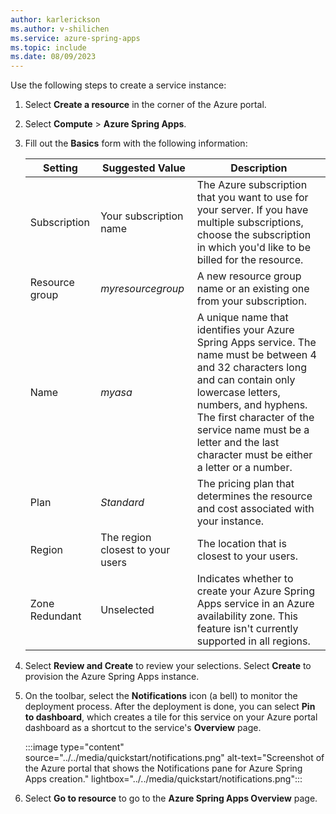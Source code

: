 ```yaml
---
author: karlerickson
ms.author: v-shilichen
ms.service: azure-spring-apps
ms.topic: include
ms.date: 08/09/2023
---
```


<!-- 
To reuse the Spring Apps instance creation steps in other articles, a separate markdown file is used to describe how to provision Spring Apps instance.

[!INCLUDE [provision-basic-azure-spring-apps](provision-basic-azure-spring-apps.md)]

-->

Use the following steps to create a service instance:

1. Select **Create a resource** in the corner of the Azure portal.

1. Select **Compute** > **Azure Spring Apps**.

1. Fill out the **Basics** form with the following information:

   | Setting        | Suggested Value                  | Description                                                                                                                                                                                                                                                                                        |
   |----------------|----------------------------------|----------------------------------------------------------------------------------------------------------------------------------------------------------------------------------------------------------------------------------------------------------------------------------------------------|
   | Subscription   | Your subscription name           | The  Azure subscription that you want to use for your server. If you have multiple subscriptions, choose the subscription in which you'd like to be billed for the resource.                                                                                                                       |
   | Resource group | *myresourcegroup*                | A new resource group name or an existing one from your subscription.                                                                                                                                                                                                                               |
   | Name           | *myasa*                          | A unique name that identifies your Azure Spring Apps service. The name must be between 4 and 32 characters long and can contain only lowercase letters, numbers, and hyphens. The first character of the service name must be a letter and the last character must be either a letter or a number. |
   | Plan           | *Standard*                       | The pricing plan that determines the resource and cost associated with your instance.                                                                                                                                                                                                              |
   | Region         | The region closest to your users | The location that is closest to your users.                                                                                                                                                                                                                                                        |
   | Zone Redundant | Unselected                       | Indicates whether to create your Azure Spring Apps service in an Azure availability zone. This feature isn't currently supported in all regions.                                                                                                                                                   |

1. Select **Review and Create** to review your selections. Select **Create** to provision the Azure Spring Apps instance.

1. On the toolbar, select the **Notifications** icon (a bell) to monitor the deployment process. After the deployment is done, you can select **Pin to dashboard**, which creates a tile for this service on your Azure portal dashboard as a shortcut to the service's **Overview** page.

   :::image type="content" source="../../media/quickstart/notifications.png" alt-text="Screenshot of the Azure portal that shows the Notifications pane for Azure Spring Apps creation." lightbox="../../media/quickstart/notifications.png":::

1. Select **Go to resource** to go to the **Azure Spring Apps Overview** page.
